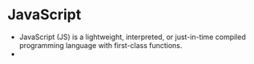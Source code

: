 # JavaScript
- JavaScript (JS) is a lightweight, interpreted, or just-in-time compiled programming language with first-class functions.
- 